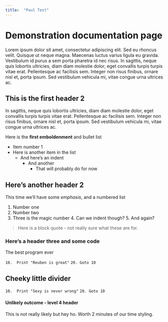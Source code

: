 ```yaml
---
title:  "Paul Test"
---
```

# Demonstration documentation page
Lorem ipsum dolor sit amet, consectetur adipiscing elit. Sed eu rhoncus velit. Quisque ut neque magna. Maecenas luctus varius ligula eu gravida. Vestibulum id purus a sem porta pharetra id nec risus. In sagittis, neque quis lobortis ultricies, diam diam molestie dolor, eget convallis turpis turpis vitae erat. Pellentesque ac facilisis sem. Integer non risus finibus, ornare nisl et, porta ipsum. Sed vestibulum vehicula mi, vitae congue urna ultrices ac.

## This is the first header 2
In sagittis, neque quis lobortis ultricies, diam diam molestie dolor, eget convallis turpis turpis vitae erat. Pellentesque ac facilisis sem. Integer non risus finibus, ornare nisl et, porta ipsum. Sed vestibulum vehicula mi, vitae congue urna ultrices ac.

Here is the **first emboldenment** and bullet list

- Item number 1
- Here is another item in the list
	- And here’s an indent
		- And another
			- That will probably do for now

## Here’s another header 2
This time we’ll have some *emphasis*, and a numbered list

1. Number one
2. Number two
3. Three is the magic number
	4. Can we indent though?
		5. And again?


> Here is a block quote - not really sure what these are for.

### Here’s a header three and some code
The best program ever

``10.  Print "Reuben is great"``
``20. Goto 10``

Cheeky little divider
---- 

``10.  Print "Sexy is never wrong"``
``20. Goto 10``

#### Unlikely outcome - level 4 header
This is not really likely but hey ho.  Worth 2 minutes of our time styling.


